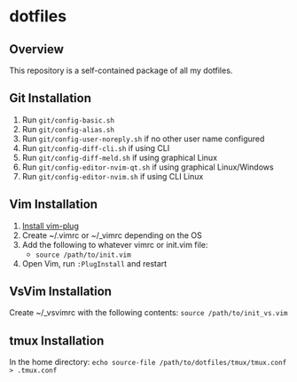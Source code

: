 dotfiles
===

## Overview

This repository is a self-contained package of all my dotfiles.

## Git Installation

1. Run `git/config-basic.sh`
1. Run `git/config-alias.sh`
1. Run `git/config-user-noreply.sh` if no other user name configured
1. Run `git/config-diff-cli.sh` if using CLI
1. Run `git/config-diff-meld.sh` if using graphical Linux
1. Run `git/config-editor-nvim-qt.sh` if using graphical Linux/Windows
1. Run `git/config-editor-nvim.sh` if using CLI Linux

## Vim Installation

1. [Install vim-plug](https://github.com/junegunn/vim-plug)
1. Create ~/.vimrc or ~/\_vimrc depending on the OS
1. Add the following to whatever vimrc or init.vim file:
    * `source /path/to/init.vim`
1. Open Vim, run `:PlugInstall` and restart

## VsVim Installation

Create ~/\_vsvimrc with the following contents:
`source /path/to/init_vs.vim`

## tmux Installation

In the home directory:
`echo source-file /path/to/dotfiles/tmux/tmux.conf > .tmux.conf`
